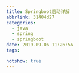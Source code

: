 ```yaml
---
title: Springboot启动详解
abbrlink: 31404d27
categories:
  - java
  - spring
  - springboot
date: 2019-09-06 11:26:56
tags:

notshow: true
---
```

